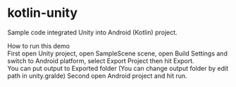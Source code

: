 # kotlin-unity
Sample code integrated Unity into Android (Kotlin) project.

How to run this demo<br/>
First open Unity project, open SampleScene scene, open Build Settings and switch to Android platform, select Export Project then hit Export.<br/>
You can put output to Exported folder (You can change output folder by edit path in unity.gralde)
Second open Android project and hit run.
